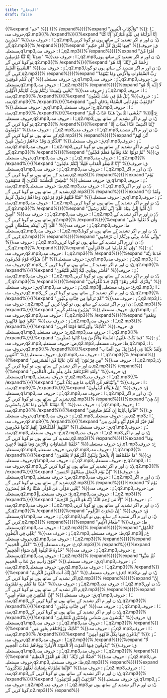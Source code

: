 ```yaml
---
title: "الدخان"
draft: false
---
```

 {{%expand "حم" %}} {{% /expand%}}{{%expand "وَالْكِتَابِ الْمُبِينِ" %}}ـَ ا :  حروف مدہ,q2.mp3{{% /expand%}}{{%expand "إِنَّا أَنزَلْنَاهُ فِي لَيْلَةٍ مُّبَارَكَةٍ ۚ إِنَّا كُنَّا مُنذِرِينَ" %}}ـَ ا :  حروف مدہ,q2.mp3,نّ: ن اور م اگر تشدید کے ساتھ ہوں تو گونا کریں گے,q2.mp3{{% /expand%}}{{%expand "فِيهَا يُفْرَقُ كُلُّ أَمْرٍ حَكِيمٍ" %}}ق: حروف مستعلیہ,q1.mp3,ـَ ا :  حروف مدہ,q2.mp3{{% /expand%}}{{%expand "أَمْرًا مِّنْ عِندِنَا ۚ إِنَّا كُنَّا مُرْسِلِينَ" %}}ـَ ا :  حروف مدہ,q2.mp3,نّ: ن اور م اگر تشدید کے ساتھ ہوں تو گونا کریں گے,q2.mp3{{% /expand%}}{{%expand "رَحْمَةً مِّن رَّبِّكَ ۚ إِنَّهُ هُوَ السَّمِيعُ الْعَلِيمُ" %}}ـُ و٘ :  حروف مدہ,q2.mp3,نّ: ن اور م اگر تشدید کے ساتھ ہوں تو گونا کریں گے,q2.mp3{{% /expand%}}{{%expand "رَبِّ السَّمَاوَاتِ وَالْأَرْضِ وَمَا بَيْنَهُمَا ۖ إِن كُنتُم مُّوقِنِينَ" %}}ق: حروف مستعلیہ,q1.mp3,ـُ و٘ :  حروف مدہ,q2.mp3,ض: حروف مستعلیہ,q2.mp3,ـَ ا :  حروف مدہ,q2.mp3{{% /expand%}}{{%expand "لَا إِلَـٰهَ إِلَّا هُوَ يُحْيِي وَيُمِيتُ ۖ رَبُّكُمْ وَرَبُّ آبَائِكُمُ الْأَوَّلِينَ" %}}ـُ و٘ :  حروف مدہ,q2.mp3,ـَ ا :  حروف مدہ,q2.mp3{{% /expand%}}{{%expand "بَلْ هُمْ فِي شَكٍّ يَلْعَبُونَ" %}}ـُ و٘ :  حروف مدہ,q2.mp3{{% /expand%}}{{%expand "فَارْتَقِبْ يَوْمَ تَأْتِي السَّمَاءُ بِدُخَانٍ مُّبِينٍ" %}}ق: حروف مستعلیہ,q1.mp3,خ: حروف مستعلیہ,q2.mp3,ـَ ا :  حروف مدہ,q2.mp3{{% /expand%}}{{%expand "يَغْشَى النَّاسَ ۖ هَـٰذَا عَذَابٌ أَلِيمٌ" %}}ُغ: حروف مستعلیہ,q2.mp3,ـَ ا :  حروف مدہ,q2.mp3,نّ: ن اور م اگر تشدید کے ساتھ ہوں تو گونا کریں گے,q2.mp3{{% /expand%}}{{%expand "رَّبَّنَا اكْشِفْ عَنَّا الْعَذَابَ إِنَّا مُؤْمِنُونَ" %}}ـُ و٘ :  حروف مدہ,q2.mp3,ـَ ا :  حروف مدہ,q2.mp3,نّ: ن اور م اگر تشدید کے ساتھ ہوں تو گونا کریں گے,q2.mp3{{% /expand%}}{{%expand "أَنَّىٰ لَهُمُ الذِّكْرَىٰ وَقَدْ جَاءَهُمْ رَسُولٌ مُّبِينٌ" %}}ق: حروف مستعلیہ,q1.mp3,ـُ و٘ :  حروف مدہ,q2.mp3,ـَ ا :  حروف مدہ,q2.mp3,نّ: ن اور م اگر تشدید کے ساتھ ہوں تو گونا کریں گے,q2.mp3{{% /expand%}}{{%expand "ثُمَّ تَوَلَّوْا عَنْهُ وَقَالُوا مُعَلَّمٌ مَّجْنُونٌ" %}}ق: حروف مستعلیہ,q1.mp3,ـُ و٘ :  حروف مدہ,q2.mp3,ـَ ا :  حروف مدہ,q2.mp3{{% /expand%}}{{%expand "إِنَّا كَاشِفُو الْعَذَابِ قَلِيلًا ۚ إِنَّكُمْ عَائِدُونَ" %}}ق: حروف مستعلیہ,q1.mp3,ـُ و٘ :  حروف مدہ,q2.mp3,ـَ ا :  حروف مدہ,q2.mp3,نّ: ن اور م اگر تشدید کے ساتھ ہوں تو گونا کریں گے,q2.mp3{{% /expand%}}{{%expand "يَوْمَ نَبْطِشُ الْبَطْشَةَ الْكُبْرَىٰ إِنَّا مُنتَقِمُونَ" %}}ق: حروف مستعلیہ,q1.mp3,ـُ و٘ :  حروف مدہ,q2.mp3,ط: حروف مستعلیہ,q2.mp3,ـَ ا :  حروف مدہ,q2.mp3,نّ: ن اور م اگر تشدید کے ساتھ ہوں تو گونا کریں گے,q2.mp3{{% /expand%}}{{%expand "۞ وَلَقَدْ فَتَنَّا قَبْلَهُمْ قَوْمَ فِرْعَوْنَ وَجَاءَهُمْ رَسُولٌ كَرِيمٌ" %}}ق: حروف مستعلیہ,q1.mp3,ـُ و٘ :  حروف مدہ,q2.mp3,ـَ ا :  حروف مدہ,q2.mp3,نّ: ن اور م اگر تشدید کے ساتھ ہوں تو گونا کریں گے,q2.mp3{{% /expand%}}{{%expand "أَنْ أَدُّوا إِلَيَّ عِبَادَ اللَّهِ ۖ إِنِّي لَكُمْ رَسُولٌ أَمِينٌ" %}}ـُ و٘ :  حروف مدہ,q2.mp3,ـَ ا :  حروف مدہ,q2.mp3,نّ: ن اور م اگر تشدید کے ساتھ ہوں تو گونا کریں گے,q2.mp3{{% /expand%}}{{%expand "وَأَن لَّا تَعْلُوا عَلَى اللَّهِ ۖ إِنِّي آتِيكُم بِسُلْطَانٍ مُّبِينٍ" %}}ـُ و٘ :  حروف مدہ,q2.mp3,ط: حروف مستعلیہ,q2.mp3,ـَ ا :  حروف مدہ,q2.mp3,نّ: ن اور م اگر تشدید کے ساتھ ہوں تو گونا کریں گے,q2.mp3{{% /expand%}}{{%expand "وَإِنِّي عُذْتُ بِرَبِّي وَرَبِّكُمْ أَن تَرْجُمُونِ" %}}ـُ و٘ :  حروف مدہ,q2.mp3,نّ: ن اور م اگر تشدید کے ساتھ ہوں تو گونا کریں گے,q2.mp3{{% /expand%}}{{%expand "وَإِن لَّمْ تُؤْمِنُوا لِي فَاعْتَزِلُونِ" %}}ـُ و٘ :  حروف مدہ,q2.mp3,ـَ ا :  حروف مدہ,q2.mp3{{% /expand%}}{{%expand "فَدَعَا رَبَّهُ أَنَّ هَـٰؤُلَاءِ قَوْمٌ مُّجْرِمُونَ" %}}ق: حروف مستعلیہ,q1.mp3,ـُ و٘ :  حروف مدہ,q2.mp3,ـَ ا :  حروف مدہ,q2.mp3,نّ: ن اور م اگر تشدید کے ساتھ ہوں تو گونا کریں گے,q2.mp3{{% /expand%}}{{%expand "فَأَسْرِ بِعِبَادِي لَيْلًا إِنَّكُم مُّتَّبَعُونَ" %}}ـُ و٘ :  حروف مدہ,q2.mp3,ـَ ا :  حروف مدہ,q2.mp3,نّ: ن اور م اگر تشدید کے ساتھ ہوں تو گونا کریں گے,q2.mp3{{% /expand%}}{{%expand "وَاتْرُكِ الْبَحْرَ رَهْوًا ۖ إِنَّهُمْ جُندٌ مُّغْرَقُونَ" %}}ق: حروف مستعلیہ,q1.mp3,ـُ و٘ :  حروف مدہ,q2.mp3,ُغ: حروف مستعلیہ,q2.mp3,ـَ ا :  حروف مدہ,q2.mp3,نّ: ن اور م اگر تشدید کے ساتھ ہوں تو گونا کریں گے,q2.mp3{{% /expand%}}{{%expand "كَمْ تَرَكُوا مِن جَنَّاتٍ وَعُيُونٍ" %}}ـُ و٘ :  حروف مدہ,q2.mp3,ـَ ا :  حروف مدہ,q2.mp3,نّ: ن اور م اگر تشدید کے ساتھ ہوں تو گونا کریں گے,q2.mp3{{% /expand%}}{{%expand "وَزُرُوعٍ وَمَقَامٍ كَرِيمٍ" %}}ق: حروف مستعلیہ,q1.mp3,ـُ و٘ :  حروف مدہ,q2.mp3,ـَ ا :  حروف مدہ,q2.mp3{{% /expand%}}{{%expand "وَنَعْمَةٍ كَانُوا فِيهَا فَاكِهِينَ" %}}ـُ و٘ :  حروف مدہ,q2.mp3,ـَ ا :  حروف مدہ,q2.mp3{{% /expand%}}{{%expand "كَذَٰلِكَ ۖ وَأَوْرَثْنَاهَا قَوْمًا آخَرِينَ" %}}ق: حروف مستعلیہ,q1.mp3,خ: حروف مستعلیہ,q2.mp3,ـَ ا :  حروف مدہ,q2.mp3{{% /expand%}}{{%expand "فَمَا بَكَتْ عَلَيْهِمُ السَّمَاءُ وَالْأَرْضُ وَمَا كَانُوا مُنظَرِينَ" %}}ـُ و٘ :  حروف مدہ,q2.mp3,ض: حروف مستعلیہ,q2.mp3,ظ: حروف مستعلیہ,q2.mp3,ـَ ا :  حروف مدہ,q2.mp3{{% /expand%}}{{%expand "وَلَقَدْ نَجَّيْنَا بَنِي إِسْرَائِيلَ مِنَ الْعَذَابِ الْمُهِينِ" %}}ق: حروف مستعلیہ,q1.mp3,ـَ ا :  حروف مدہ,q2.mp3{{% /expand%}}{{%expand "مِن فِرْعَوْنَ ۚ إِنَّهُ كَانَ عَالِيًا مِّنَ الْمُسْرِفِينَ" %}}ـَ ا :  حروف مدہ,q2.mp3,نّ: ن اور م اگر تشدید کے ساتھ ہوں تو گونا کریں گے,q2.mp3{{% /expand%}}{{%expand "وَلَقَدِ اخْتَرْنَاهُمْ عَلَىٰ عِلْمٍ عَلَى الْعَالَمِينَ" %}}ق: حروف مستعلیہ,q1.mp3,خ: حروف مستعلیہ,q2.mp3,ـَ ا :  حروف مدہ,q2.mp3{{% /expand%}}{{%expand "وَآتَيْنَاهُم مِّنَ الْآيَاتِ مَا فِيهِ بَلَاءٌ مُّبِينٌ" %}}ـَ ا :  حروف مدہ,q2.mp3{{% /expand%}}{{%expand "إِنَّ هَـٰؤُلَاءِ لَيَقُولُونَ" %}}ق: حروف مستعلیہ,q1.mp3,ـُ و٘ :  حروف مدہ,q2.mp3,ـَ ا :  حروف مدہ,q2.mp3,نّ: ن اور م اگر تشدید کے ساتھ ہوں تو گونا کریں گے,q2.mp3{{% /expand%}}{{%expand "إِنْ هِيَ إِلَّا مَوْتَتُنَا الْأُولَىٰ وَمَا نَحْنُ بِمُنشَرِينَ" %}}ـُ و٘ :  حروف مدہ,q2.mp3,ـَ ا :  حروف مدہ,q2.mp3{{% /expand%}}{{%expand "فَأْتُوا بِآبَائِنَا إِن كُنتُمْ صَادِقِينَ" %}}ق: حروف مستعلیہ,q1.mp3,ـُ و٘ :  حروف مدہ,q2.mp3,ص: حروف مستعلیہ,q2.mp3,ـَ ا :  حروف مدہ,q2.mp3{{% /expand%}}{{%expand "أَهُمْ خَيْرٌ أَمْ قَوْمُ تُبَّعٍ وَالَّذِينَ مِن قَبْلِهِمْ ۚ أَهْلَكْنَاهُمْ ۖ إِنَّهُمْ كَانُوا مُجْرِمِينَ" %}}ق: حروف مستعلیہ,q1.mp3,ـُ و٘ :  حروف مدہ,q2.mp3,خ: حروف مستعلیہ,q2.mp3,ـَ ا :  حروف مدہ,q2.mp3,نّ: ن اور م اگر تشدید کے ساتھ ہوں تو گونا کریں گے,q2.mp3{{% /expand%}}{{%expand "وَمَا خَلَقْنَا السَّمَاوَاتِ وَالْأَرْضَ وَمَا بَيْنَهُمَا لَاعِبِينَ" %}}ق: حروف مستعلیہ,q1.mp3,خ: حروف مستعلیہ,q2.mp3,ض: حروف مستعلیہ,q2.mp3,ـَ ا :  حروف مدہ,q2.mp3{{% /expand%}}{{%expand "مَا خَلَقْنَاهُمَا إِلَّا بِالْحَقِّ وَلَـٰكِنَّ أَكْثَرَهُمْ لَا يَعْلَمُونَ" %}}ق: حروف مستعلیہ,q1.mp3,ـُ و٘ :  حروف مدہ,q2.mp3,خ: حروف مستعلیہ,q2.mp3,ـَ ا :  حروف مدہ,q2.mp3,نّ: ن اور م اگر تشدید کے ساتھ ہوں تو گونا کریں گے,q2.mp3{{% /expand%}}{{%expand "إِنَّ يَوْمَ الْفَصْلِ مِيقَاتُهُمْ أَجْمَعِينَ" %}}ق: حروف مستعلیہ,q1.mp3,ص: حروف مستعلیہ,q2.mp3,ـَ ا :  حروف مدہ,q2.mp3,نّ: ن اور م اگر تشدید کے ساتھ ہوں تو گونا کریں گے,q2.mp3{{% /expand%}}{{%expand "يَوْمَ لَا يُغْنِي مَوْلًى عَن مَّوْلًى شَيْئًا وَلَا هُمْ يُنصَرُونَ" %}}ـُ و٘ :  حروف مدہ,q2.mp3,ص: حروف مستعلیہ,q2.mp3,ُغ: حروف مستعلیہ,q2.mp3,ـَ ا :  حروف مدہ,q2.mp3{{% /expand%}}{{%expand "إِلَّا مَن رَّحِمَ اللَّهُ ۚ إِنَّهُ هُوَ الْعَزِيزُ الرَّحِيمُ" %}}ـُ و٘ :  حروف مدہ,q2.mp3,ـَ ا :  حروف مدہ,q2.mp3,نّ: ن اور م اگر تشدید کے ساتھ ہوں تو گونا کریں گے,q2.mp3{{% /expand%}}{{%expand "إِنَّ شَجَرَتَ الزَّقُّومِ" %}}ق: حروف مستعلیہ,q1.mp3,ـُ و٘ :  حروف مدہ,q2.mp3,نّ: ن اور م اگر تشدید کے ساتھ ہوں تو گونا کریں گے,q2.mp3{{% /expand%}}{{%expand "طَعَامُ الْأَثِيمِ" %}}ط: حروف مستعلیہ,q2.mp3,ـَ ا :  حروف مدہ,q2.mp3{{% /expand%}}{{%expand "كَالْمُهْلِ يَغْلِي فِي الْبُطُونِ" %}}ـُ و٘ :  حروف مدہ,q2.mp3,ط: حروف مستعلیہ,q2.mp3,ُغ: حروف مستعلیہ,q2.mp3,ـَ ا :  حروف مدہ,q2.mp3{{% /expand%}}{{%expand "كَغَلْيِ الْحَمِيمِ" %}}ُغ: حروف مستعلیہ,q2.mp3{{% /expand%}}{{%expand "خُذُوهُ فَاعْتِلُوهُ إِلَىٰ سَوَاءِ الْجَحِيمِ" %}}ـُ و٘ :  حروف مدہ,q2.mp3,خ: حروف مستعلیہ,q2.mp3,ـَ ا :  حروف مدہ,q2.mp3{{% /expand%}}{{%expand "ثُمَّ صُبُّوا فَوْقَ رَأْسِهِ مِنْ عَذَابِ الْحَمِيمِ" %}}ق: حروف مستعلیہ,q1.mp3,ـُ و٘ :  حروف مدہ,q2.mp3,ص: حروف مستعلیہ,q2.mp3,ـَ ا :  حروف مدہ,q2.mp3{{% /expand%}}{{%expand "ذُقْ إِنَّكَ أَنتَ الْعَزِيزُ الْكَرِيمُ" %}}ق: حروف مستعلیہ,q1.mp3,نّ: ن اور م اگر تشدید کے ساتھ ہوں تو گونا کریں گے,q2.mp3{{% /expand%}}{{%expand "إِنَّ هَـٰذَا مَا كُنتُم بِهِ تَمْتَرُونَ" %}}ـُ و٘ :  حروف مدہ,q2.mp3,ـَ ا :  حروف مدہ,q2.mp3,نّ: ن اور م اگر تشدید کے ساتھ ہوں تو گونا کریں گے,q2.mp3{{% /expand%}}{{%expand "إِنَّ الْمُتَّقِينَ فِي مَقَامٍ أَمِينٍ" %}}ق: حروف مستعلیہ,q1.mp3,ـَ ا :  حروف مدہ,q2.mp3,نّ: ن اور م اگر تشدید کے ساتھ ہوں تو گونا کریں گے,q2.mp3{{% /expand%}}{{%expand "فِي جَنَّاتٍ وَعُيُونٍ" %}}ـُ و٘ :  حروف مدہ,q2.mp3,ـَ ا :  حروف مدہ,q2.mp3,نّ: ن اور م اگر تشدید کے ساتھ ہوں تو گونا کریں گے,q2.mp3{{% /expand%}}{{%expand "يَلْبَسُونَ مِن سُندُسٍ وَإِسْتَبْرَقٍ مُّتَقَابِلِينَ" %}}ق: حروف مستعلیہ,q1.mp3,ـُ و٘ :  حروف مدہ,q2.mp3,ـَ ا :  حروف مدہ,q2.mp3{{% /expand%}}{{%expand "كَذَٰلِكَ وَزَوَّجْنَاهُم بِحُورٍ عِينٍ" %}}ـُ و٘ :  حروف مدہ,q2.mp3,ـَ ا :  حروف مدہ,q2.mp3{{% /expand%}}{{%expand "يَدْعُونَ فِيهَا بِكُلِّ فَاكِهَةٍ آمِنِينَ" %}}ـُ و٘ :  حروف مدہ,q2.mp3,ـَ ا :  حروف مدہ,q2.mp3{{% /expand%}}{{%expand "لَا يَذُوقُونَ فِيهَا الْمَوْتَ إِلَّا الْمَوْتَةَ الْأُولَىٰ ۖ وَوَقَاهُمْ عَذَابَ الْجَحِيمِ" %}}ق: حروف مستعلیہ,q1.mp3,ـُ و٘ :  حروف مدہ,q2.mp3,ـَ ا :  حروف مدہ,q2.mp3{{% /expand%}}{{%expand "فَضْلًا مِّن رَّبِّكَ ۚ ذَٰلِكَ هُوَ الْفَوْزُ الْعَظِيمُ" %}}ـُ و٘ :  حروف مدہ,q2.mp3,ض: حروف مستعلیہ,q2.mp3,ظ: حروف مستعلیہ,q2.mp3{{% /expand%}}{{%expand "فَإِنَّمَا يَسَّرْنَاهُ بِلِسَانِكَ لَعَلَّهُمْ يَتَذَكَّرُونَ" %}}ـُ و٘ :  حروف مدہ,q2.mp3,ـَ ا :  حروف مدہ,q2.mp3,نّ: ن اور م اگر تشدید کے ساتھ ہوں تو گونا کریں گے,q2.mp3{{% /expand%}}{{%expand "فَارْتَقِبْ إِنَّهُم مُّرْتَقِبُونَ" %}}ق: حروف مستعلیہ,q1.mp3,ـُ و٘ :  حروف مدہ,q2.mp3,ـَ ا :  حروف مدہ,q2.mp3,نّ: ن اور م اگر تشدید کے ساتھ ہوں تو گونا کریں گے,q2.mp3{{% /expand%}}
